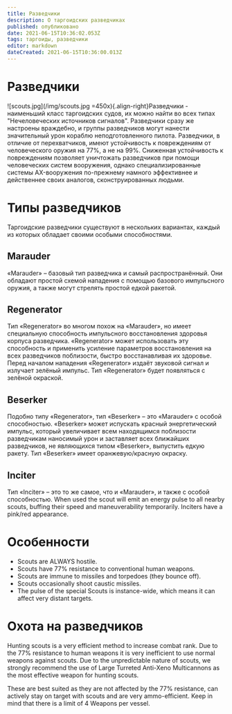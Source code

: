 ```yaml
---
title: Разведчики
description: О таргоидских разведчиках
published: опубликовано
date: 2021-06-15T10:36:02.053Z
tags: таргоиды, разведчики
editor: markdown
dateCreated: 2021-06-15T10:36:00.013Z
---
```


# Разведчики
!\[scouts.jpg\](/img/scouts.jpg =450x){.align-right}Разведчики - наименьший класс таргоидских судов, их можно найти во всех типах "Нечеловеческих источников сигналов". Разведчики сразу же настроены враждебно, и группы разведчиков могут нанести значительный урон кораблю неподготовленного пилота. Разведчики, в отличие от перехватчиков, имеют устойчивость к повреждениям от человеческого оружия на 77%, а не на 99%. Сниженная устойчивость к повреждениям позволяет уничтожать разведчиков при помощи человеческих систем вооружения, однако специализированные системы AX-вооружения по-прежнему намного эффективнее и действеннее своих аналогов, сконструированных людьми.

# Типы разведчиков

Таргоидские разведчики существуют в нескольких вариантах, каждый из которых обладает своими особыми способностями.

## Marauder
«Marauder» – базовый тип разведчика и самый распространённый. Они обладают простой схемой нападения с помощью базового импульсного оружия, а также могут стрелять простой едкой ракетой.

## Regenerator
Тип «Regenerator» во многом похож на «Marauder», но имеет специальную способность импульсного восстановления здоровья корпуса разведчика. «Regenerator» может использовать эту способность и применить усиление параметров восстановления на всех разведчиков поблизости, быстро восстанавливая их здоровье. Перед началом нападения «Regenerator» издаёт звуковой сигнал и излучает зелёный импульс. Тип «Regenerator» будет появляться с зелёной окраской.

## Beserker
Подобно типу «Regenerator», тип «Beserker» – это «Marauder» с особой способностью. «Beserker» может испускать красный энергетический импульс, который увеличивает всем находящимся поблизости разведчикам наносимый урон и заставляет всех ближайших разведчиков, не являющихся типом «Beserker», выпустить едкую ракету. Тип «Beserker» имеет оранжевую/красную окраску.

## Inciter
Тип «Inciter» – это то же самое, что и «Marauder», и также с особой способностью. When used the scout will emit an energy pulse to all nearby scouts, buffing their speed and maneuverability temporarily. Inciters have a pink/red appearance.

# Особенности
- Scouts are ALWAYS hostile.
- Scouts have 77% resistance to conventional human weapons.
- Scouts are immune to missiles and torpedoes (they bounce off).
- Scouts occasionally shoot caustic missiles.
- The pulse of the special Scouts is instance-wide, which means it can affect very distant targets.

# Охота на разведчиков

Hunting scouts is a very efficient method to increase combat rank. Due to the 77% resistance to human weapons it is very inefficient to use normal weapons against scouts. Due to the unpredictable nature of scouts, we strongly recommend the use of Large Turreted Anti-Xeno Multicannons as the most effective weapon for hunting scouts.

These are best suited as they are not affected by the 77% resistance, can actively stay on target with scouts and are very ammo-efficient. Keep in mind that there is a limit of 4 Weapons per vessel.